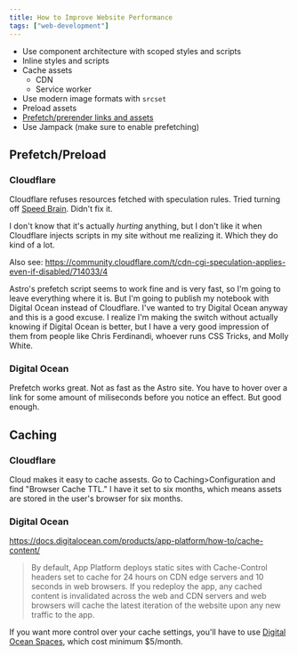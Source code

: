 ```yaml
---
title: How to Improve Website Performance
tags: ["web-development"]
---
```


- Use component architecture with scoped styles and scripts
- Inline styles and scripts
- Cache assets
  - CDN
  - Service worker
- Use modern image formats with `srcset`
- Preload assets
- [Prefetch/prerender links and assets](https://developer.mozilla.org/en-US/docs/Web/HTML/Element/script/type/speculationrules)
- Use Jampack (make sure to enable prefetching)

## Prefetch/Preload

### Cloudflare

Cloudflare refuses resources fetched with speculation rules. Tried turning off [Speed Brain](https://developers.cloudflare.com/speed/optimization/content/speed-brain/). Didn't fix it.

I don't know that it's actually *hurting* anything, but I don't like it when Cloudflare injects scripts in my site without me realizing it. Which they do kind of a lot.

Also see: https://community.cloudflare.com/t/cdn-cgi-speculation-applies-even-if-disabled/714033/4

Astro's prefetch script seems to work fine and is very fast, so I'm going to leave everything where it is. But I'm going to publish my notebook with Digital Ocean instead of Cloudflare. I've wanted to try Digital Ocean anyway and this is a good excuse. I realize I'm making the switch without actually knowing if Digital Ocean is better, but I have a very good impression of them from people like Chris Ferdinandi, whoever runs CSS Tricks, and Molly White.

### Digital Ocean

Prefetch works great. Not as fast as the Astro site. You have to hover over a link for some amount of miliseconds before you notice an effect. But good enough.

## Caching

### Cloudflare

Cloud makes it easy to cache assests. Go to Caching>Configuration and find "Browser Cache TTL." I have it set to six months, which means assets are stored in the user's browser for six months.

### Digital Ocean

https://docs.digitalocean.com/products/app-platform/how-to/cache-content/

> By default, App Platform deploys static sites with Cache-Control headers set to cache for 24 hours on CDN edge servers and 10 seconds in web browsers. If you redeploy the app, any cached content is invalidated across the web and CDN servers and web browsers will cache the latest iteration of the website upon any new traffic to the app.

If you want more control over your cache settings, you'll have to use [Digital Ocean Spaces](https://docs.digitalocean.com/products/spaces/how-to/set-file-metadata/), which cost minimum $5/month.
